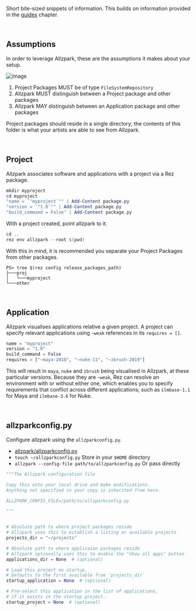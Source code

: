 Short bite-sized snippets of information. This builds on information provided in the [guides](../guides) chapter.

<br>

## Assumptions

In order to leverage Allzpark, these are the assumptions it makes about your setup.

![image](https://user-images.githubusercontent.com/2152766/60737073-4dec2600-9f51-11e9-88a6-958ab4e20db1.png)

1. Project Packages MUST be of type `FileSystemRepository`
1. Allzpark MUST distinguish between a Project package and other packages
1. Allzpark MAY distinguish between an Application package and other packages

Project packages should reside in a single directory; the contents of this folder is what your artists are able to see from Allzpark.

<br>

## Project

Allzpark associates software and applications with a project via a Rez package.

```powershell
mkdir myproject
cd myproject
"name = `"myproject`"" | Add-Content package.py
"version = `"1.0`"" | Add-Content package.py
"build_command = False" | Add-Content package.py
```

With a project created, point allzpark to it.

```powershell
cd ..
rez env allzpark --root $(pwd)
```

With this in mind, it is recommended you separate your Project Packages from other packages.

```
PS> tree $(rez config release_packages_path)
├───proj
│   └───myproject
└───other
```

<br>

## Application

Allzpark visualises applications relative a given project. A project can specify relevant applications using `~weak` references in its `requires = []`.

```python
name = "myproject"
version = "1.0"
build_command = False
requires = ["~maya-2018", "~nuke-11", "~zbrush-2019"]
```

This will result in `maya`, `nuke` and `zbrush` being visualised in Allzpark, at these particular versions. Because they are `~weak`, Rez can resolve an environment with or without either one, which enables you to specify requirements that conflict across different applications; such as `ilmbase-1.1` for Maya and `ilmbase-3.6` for Nuke.

<br>

## allzparkconfig.py

Configure allzpark using the `allzparkconfig.py`.

- [allzpark/allzparkconfig.py](https://github.com/mottosso/allzpark/blob/master/allzpark/allzparkconfig.py)
- `touch ~/allzparkconfig.py` Store in your `$HOME` directory
- `allzpark --config-file path/to/allzparkconfig.py` Or pass directly

```python
"""The Allzpark configuration file

Copy this onto your local drive and make modifications.
Anything not specified in your copy is inherited from here.

ALLZPARK_CONFIG_FILE=/path/to/allzparkconfig.py

"""


# Absolute path to where project packages reside
# Allzpark uses this to establish a listing or available projects
projects_dir = "~/projects"

# Absolute path to where applicaion packages reside
# Allzpark optionally uses this to enable the "Show all apps" button
applications_dir = None  # (optional)

# Load this project on startup.
# Defaults to the first available from `projects_dir`
startup_application = None  # (optional)

# Pre-select this application in the list of applications,
# if it exists in the startup project.
startup_project = None  # (optional)
```